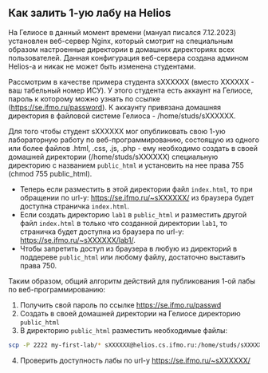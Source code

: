## Как залить 1-ую лабу на Helios

На Гелиосе в данный момент времени (мануал писался 7.12.2023) установлен веб-сервер Nginx, который смотрит на специальным образом
настроенные директории в домашних директориях всех пользователей. Данная конфигурация веб-сервера создана админом Helios-а и 
никак не может быть изменена студентами.

Рассмотрим в качестве примера студента sXXXXXX (вместо XXXXXX - ваш табельный номер ИСУ). У этого студента есть аккаунт на 
Гелиосе, пароль к которому можно узнать по ссылке (https://se.ifmo.ru/password). К аккаунту привязана домашняя директория 
в файловой системе Гелиоса - /home/studs/sXXXXXX.

Для того чтобы студент sXXXXXX мог опубликовать свою 1-ую лабораторную работу по веб-программированию, состоящую из одного 
или более файлов .html, .css, .js, .php - ему необходимо создать в своей домашней директории (/home/studs/sXXXXXX) специальную 
директорию с названием `public_html` и установить на нее права 755 (chmod 755 public_html).

- Теперь если разместить в этой директории файл `index.html`, то при обращении по url-у: https://se.ifmo.ru/~sXXXXXX/
из браузера будет доступна страничка `index.html`.  
- Если создать директорию `lab1` в `public_html` и разместить другой файл `index.html` в только что созданной директории `lab1`, 
то страничка будет доступна из браузера по url-у: https://se.ifmo.ru/~sXXXXXX/lab1/.
- Чтобы запретить доступ из браузера в любую из директорий в поддереве `public_html` или любому файлу, достаточно выставить 
права 750.

Таким образом, общий алгоритм действий для публикования 1-ой лабы по веб-программированию:
1. Получить свой пароль по ссылке https://se.ifmo.ru/passwd
2. Создать в своей домашней директории на Гелиосе директорию `public_html`
3. В директорию `public_html` разместить необходимые файлы:
```bash
scp -P 2222 my-first-lab/* sXXXXXX@helios.cs.ifmo.ru:/home/studs/sXXXXXX/public_html/
```
4. Проверить доступность лабы по url-у https://se.ifmo.ru/~sXXXXXX/
